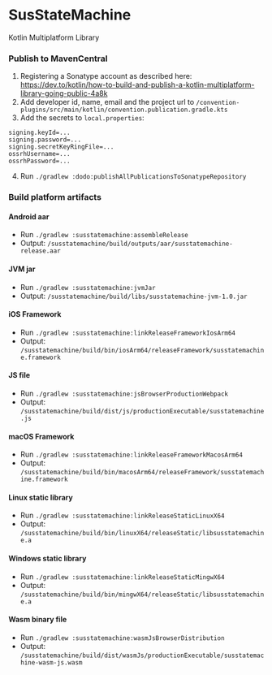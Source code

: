# SusStateMachine

Kotlin Multiplatform Library

### Publish to MavenCentral

1) Registering a Sonatype account as described here: 
   https://dev.to/kotlin/how-to-build-and-publish-a-kotlin-multiplatform-library-going-public-4a8k
2) Add developer id, name, email and the project url to
   `/convention-plugins/src/main/kotlin/convention.publication.gradle.kts`
3) Add the secrets to `local.properties`:

```
signing.keyId=...
signing.password=...
signing.secretKeyRingFile=...
ossrhUsername=...
ossrhPassword=...
```

4) Run `./gradlew :dodo:publishAllPublicationsToSonatypeRepository`

### Build platform artifacts

#### Android aar

- Run `./gradlew :susstatemachine:assembleRelease`
- Output: `/susstatemachine/build/outputs/aar/susstatemachine-release.aar`

#### JVM jar

- Run `./gradlew :susstatemachine:jvmJar`
- Output: `/susstatemachine/build/libs/susstatemachine-jvm-1.0.jar`

#### iOS Framework

- Run `./gradlew :susstatemachine:linkReleaseFrameworkIosArm64`
- Output: `/susstatemachine/build/bin/iosArm64/releaseFramework/susstatemachine.framework`

#### JS file

- Run `./gradlew :susstatemachine:jsBrowserProductionWebpack`
- Output: `/susstatemachine/build/dist/js/productionExecutable/susstatemachine.js`

#### macOS Framework

- Run `./gradlew :susstatemachine:linkReleaseFrameworkMacosArm64`
- Output: `/susstatemachine/build/bin/macosArm64/releaseFramework/susstatemachine.framework`

#### Linux static library

- Run `./gradlew :susstatemachine:linkReleaseStaticLinuxX64`
- Output: `/susstatemachine/build/bin/linuxX64/releaseStatic/libsusstatemachine.a`

#### Windows static library

- Run `./gradlew :susstatemachine:linkReleaseStaticMingwX64`
- Output: `/susstatemachine/build/bin/mingwX64/releaseStatic/libsusstatemachine.a`

#### Wasm binary file

- Run `./gradlew :susstatemachine:wasmJsBrowserDistribution`
- Output: `/susstatemachine/build/dist/wasmJs/productionExecutable/susstatemachine-wasm-js.wasm`
